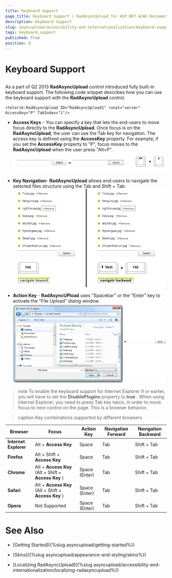 ```yaml
---
title: Keyboard Support
page_title: Keyboard Support | RadAsyncUpload for ASP.NET AJAX Documentation
description: Keyboard Support
slug: asyncupload/accessibility-and-internationalization/keyboard-support
tags: keyboard,support
published: True
position: 0
---
```


# Keyboard Support

## 

As a part of Q2 2013 **RadAsyncUpload** control introduced fully built-in keyboard support. The following code snippet describes how you can use the keyboard support with the **RadAsyncUpload** control.

````ASPNET
<telerik:RadAsyncUpload ID="RadAsyncUpload1" runat="server" AccessKey="P" TabIndex="1"/>
````

* **Access Keys** - You can specify a key that lets the end-users to move focus directly to the **RadAsyncUpload**. Once focus is on the **RadAsyncUpload**, the user can use the Tab key for navigation. The access key is defined using the **AccessKey** property. For example, if you set the **AccessKey** property to "P", focus moves to the **RadAsyncUpload** when the user press "Alt+P".![asyncupload-accessibilityandinternalization-keyboardsupport-focus](images/asyncupload-accessibilityandinternalization-keyboardsupport-focus.png)

* **Key Navigation**- **RadAsyncUpload** allows end-users to navigate the selected files structure using the Tab and Shift + Tab:![asyncupload-accessibilityandinternalization-keyboardsupport-navigationpage](images/asyncupload-accessibilityandinternalization-keyboardsupport-navigationpage.png)

* **Action Key** - **RadAsyncUPload** uses "Spacebar" or the "Enter" key to activate the "File Upload" dialog window.![asyncupload-accessibilityandinternalization-keyboardsupport-open](images/asyncupload-accessibilityandinternalization-keyboardsupport-open.png)

>note To enable the keyboard support for Internet Explorer 9 or earlier, you will have to set the **DisablePlugins** property to **true** .
>When using Internet Explorer, you need to press Tab key twice, in order to move focus to next control on the page. This is a browser behavior.
>


>caption  Key combinations supported by different browsers 

| Browser | Focus | Action Key | Navigation Forward | Navigation Backward |
| ------ | ------ | ------ | ------ | ------ |
| **Internet Explorer** |Alt + **Access Key** |Space|Tab|Shift + Tab|
| **Firefox** |Alt + Shift + **Access Key** |Space|Tab|Shift + Tab|
| **Chrome** |Alt + **Access Key** (Alt + Shift + **Access Key** )|Space (Enter)|Tab|Shift + Tab|
| **Safari** |Alt + **Access Key** (Alt + Shift + **Access Key** )|Space (Enter)|Tab|Shift + Tab|
| **Opera** |Not Supported|Space (Enter)|Tab|Shift + Tab|

# See Also

 * [Getting Started]({%slug asyncupload/getting-started%})

 * [Skins]({%slug asyncupload/appearance-and-styling/skins%})

 * [Localizing RadAsyncUpload]({%slug asyncupload/accessibility-and-internationalization/localizing-radasyncupload%})
